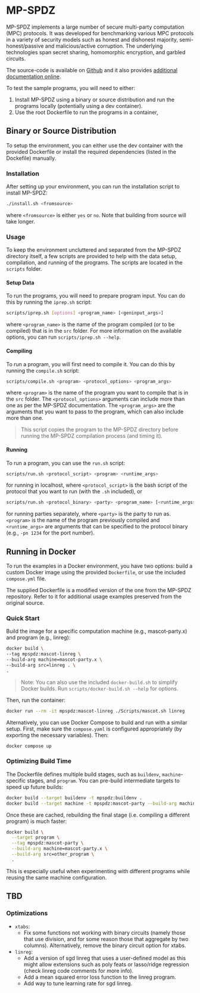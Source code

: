 # MP-SPDZ
MP-SPDZ implements a large number of secure multi-party computation (MPC) protocols. It was developed for benchmarking various MPC protocols in a variety of security models such as honest and dishonest majority, semi-honest/passive and malicious/active corruption. The underlying technologies span secret sharing, homomorphic encryption, and garbled circuits. 

The source-code is available on [Github](https://github.com/data61/MP-SPDZ) and it also provides [additional documentation online](https://mp-spdz.readthedocs.io/en/latest/).

To test the sample programs, you will need to either: 
1. Install MP-SPDZ using a binary or source distribution and run the programs locally (potentially using a dev container).
2. Use the root Dockerfile to run the programs in a container,

## Binary or Source Distribution
To setup the environment, you can either use the dev container with the provided Dockerfile or install the required dependencies (listed in the Dockefile) manually.

### Installation
After setting up your environment, you can run the installation script to install MP-SPDZ:
```bash	
./install.sh <fromsource>
```
where `<fromsource>` is either `yes` or `no`. Note that building from source will take longer.

### Usage
To keep the environment uncluttered and separated from the MP-SPDZ directory itself, a few scripts are provided to help with the data setup, compilation, and running of the programs. The scripts are located in the `scripts` folder.

#### Setup Data
To run the programs, you will need to prepare program input. You can do this by running the `iprep.sh` script:
```bash
scripts/iprep.sh [options] <program_name> [<geninput_args>]
```
where `<program_name>` is the name of the program compiled (or to be compiled) that is in the `src` folder. For more information on the available options, you can run `scripts/iprep.sh --help`.


#### Compiling
To run a program, you will first need to compile it. You can do this by running the `compile.sh` script:
```bash	
scripts/compile.sh <program> <protocol_options> <program_args>
```
where `<program>` is the name of the program you want to compile that is in the `src` folder. The `<protocol_options>` arguments can include more than one as per the MP-SPDZ documentation. The `<program_args>` are the arguments that you want to pass to the program, which can also include more than one.

> This script copies the program to the MP-SPDZ directory before running the MP-SPDZ compilation process (and timing it).

#### Running
To run a program, you can use the `run.sh` script:
```bash
scripts/run.sh <protocol_script> <program> <runtime_args>
```
for running in localhost, where `<protocol_script>` is the bash script of the protocol that you want to run (with the `.sh` included), or
```bash
scripts/run.sh <protocol_binary> <party> <program_name> [<runtime_args>]
```
for running parties separately, where `<party>` is the party to run as. `<program>` is the name of the program previously compiled and `<runtime_args>` are arguments that can be specified to
the protocol binary (e.g., `-pn 1234` for the port number).


## Running in Docker

To run the examples in a Docker environment, you have two options: build a custom Docker image using the provided `Dockerfile`, or use the included `compose.yml` file.

The supplied Dockerfile is a modified version of the one from the MP-SPDZ repository. Refer to it for additional usage examples preserved from the original source.

### Quick Start
Build the image for a specific computation machine (e.g., mascot-party.x) and program (e.g., linreg):
```bash
docker build \ 
--tag mpspdz:mascot-linreg \
--build-arg machine=mascot-party.x \
--build-arg src=linreg . \
.
```
> Note: You can also use the included `docker-build.sh` to simplify Docker builds. Run `scripts/docker-build.sh --help` for options.

Then, run the container:
```bash
docker run --rm -it mpspdz:mascot-linreg ./Scripts/mascot.sh linreg
```

Alternatively, you can use Docker Compose to build and run with a similar setup. First, make sure the `compose.yaml` is configured appropriately (by exporting the necessary variables). Then:
```bash
docker compose up
```

### Optimizing Build Time
The Dockerfile defines multiple build stages, such as `buildenv`, `machine`-specific stages, and `program`. You can pre-build intermediate targets to speed up future builds:
```bash
docker build --target buildenv -t mpspdz:buildenv .
docker build --target machine -t mpspdz:mascot-party --build-arg machine=mascot-party.x .
```

Once these are cached, rebuilding the final stage (i.e. compiling a different program) is much faster:
```bash
docker build \
  --target program \
  --tag mpspdz:mascot-party \
  --build-arg machine=mascot-party.x \
  --build-arg src=other_program \
  .
```

This is especially useful when experimenting with different programs while reusing the same machine configuration.

## TBD
### Optimizations
- `xtabs`:
  - Fix some functions not working with binary circuits (namely those that use division, and for some reason those that aggregate by two columns). Alternatively, remove the binary circuit option for xtabs.
- `linreg`: 
	- Add a version of sgd linreg that uses a user-defined model as this might allow extensions such as poly feats or lasso/ridge regression (check linreg code comments for more info).
  - Add a mean squared error loss function to the linreg program.
  - Add way to tune learning rate for sgd linreg.